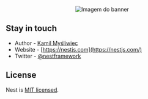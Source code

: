 <p align="center">
  <img src="https://www.canva.com/design/DAGj8wuzh7k/_L_23AgelU9dGYcSrc4kWQ/edit?utm_content=DAGj8wuzh7k&utm_campaign=designshare&utm_medium=link2&utm_source=sharebutton" alt="Imagem do banner" />
</p>


## Stay in touch

- Author - [Kamil Myśliwiec](https://kamilmysliwiec.com)
- Website - [https://nestjs.com](https://nestjs.com/)
- Twitter - [@nestframework](https://twitter.com/nestframework)

## License

Nest is [MIT licensed](LICENSE).
